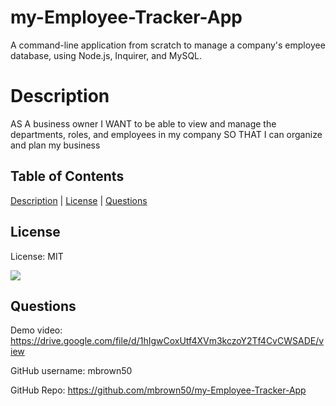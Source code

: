   # my-Employee-Tracker-App
  A command-line application from scratch to manage a company's employee database, using Node.js, Inquirer, and MySQL.

  # Description
  AS A business owner
  I WANT to be able to view and manage the departments, roles, and employees in my company
  SO THAT I can organize and plan my business 

  ## Table of Contents

  [Description](#description) | [License](#license) | [Questions](#questions)
  
  ## License
  
  License: MIT

  [<img src="https://img.shields.io/badge/License-MIT-yellow.svg">](https://opensource.org/licenses/MIT)
  
  ## Questions

  Demo video: https://drive.google.com/file/d/1hIgwCoxUtf4XVm3kczoY2Tf4CvCWSADE/view
  
  GitHub username: mbrown50

  GitHub Repo: https://github.com/mbrown50/my-Employee-Tracker-App

